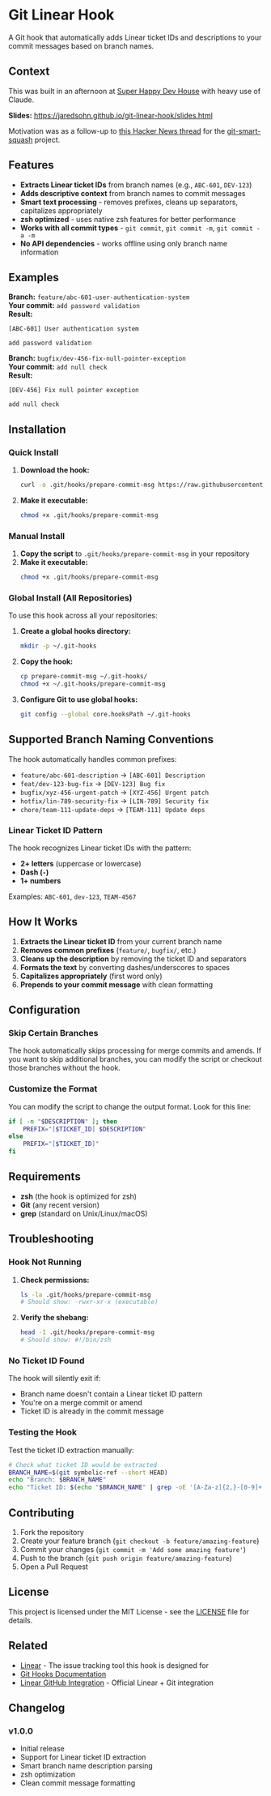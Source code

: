 # Git Linear Hook

A Git hook that automatically adds Linear ticket IDs and descriptions to your commit messages based on branch names.

## Context

This was built in an afternoon at [Super Happy Dev House](http://superhappydevhouse.org/) with heavy use of Claude.

**Slides:** https://jaredsohn.github.io/git-linear-hook/slides.html

Motivation was as a follow-up to [this Hacker News thread](https://news.ycombinator.com/item?id=44324457#44325200) for the [git-smart-squash](https://github.com/edverma/git-smart-squash) project.

## Features

- **Extracts Linear ticket IDs** from branch names (e.g., `ABC-601`, `DEV-123`)
- **Adds descriptive context** from branch names to commit messages
- **Smart text processing** - removes prefixes, cleans up separators, capitalizes appropriately
- **zsh optimized** - uses native zsh features for better performance
- **Works with all commit types** - `git commit`, `git commit -m`, `git commit -a -m`
- **No API dependencies** - works offline using only branch name information

## Examples

**Branch:** `feature/abc-601-user-authentication-system`  
**Your commit:** `add password validation`  
**Result:**
```
[ABC-601] User authentication system

add password validation
```

**Branch:** `bugfix/dev-456-fix-null-pointer-exception`  
**Your commit:** `add null check`  
**Result:**
```
[DEV-456] Fix null pointer exception

add null check
```

## Installation

### Quick Install

1. **Download the hook:**
   ```bash
   curl -o .git/hooks/prepare-commit-msg https://raw.githubusercontent.com/jaredsohn/git-linear-hook/main/prepare-commit-msg
   ```

2. **Make it executable:**
   ```bash
   chmod +x .git/hooks/prepare-commit-msg
   ```

### Manual Install

1. **Copy the script** to `.git/hooks/prepare-commit-msg` in your repository
2. **Make it executable:**
   ```bash
   chmod +x .git/hooks/prepare-commit-msg
   ```

### Global Install (All Repositories)

To use this hook across all your repositories:

1. **Create a global hooks directory:**
   ```bash
   mkdir -p ~/.git-hooks
   ```

2. **Copy the hook:**
   ```bash
   cp prepare-commit-msg ~/.git-hooks/
   chmod +x ~/.git-hooks/prepare-commit-msg
   ```

3. **Configure Git to use global hooks:**
   ```bash
   git config --global core.hooksPath ~/.git-hooks
   ```

## Supported Branch Naming Conventions

The hook automatically handles common prefixes:

- `feature/abc-601-description` → `[ABC-601] Description`
- `feat/dev-123-bug-fix` → `[DEV-123] Bug fix`
- `bugfix/xyz-456-urgent-patch` → `[XYZ-456] Urgent patch`
- `hotfix/lin-789-security-fix` → `[LIN-789] Security fix`
- `chore/team-111-update-deps` → `[TEAM-111] Update deps`

### Linear Ticket ID Pattern

The hook recognizes Linear ticket IDs with the pattern:
- **2+ letters** (uppercase or lowercase)
- **Dash (`-`)**
- **1+ numbers**

Examples: `ABC-601`, `dev-123`, `TEAM-4567`

## How It Works

1. **Extracts the Linear ticket ID** from your current branch name
2. **Removes common prefixes** (`feature/`, `bugfix/`, etc.)
3. **Cleans up the description** by removing the ticket ID and separators
4. **Formats the text** by converting dashes/underscores to spaces
5. **Capitalizes appropriately** (first word only)
6. **Prepends to your commit message** with clean formatting

## Configuration

### Skip Certain Branches

The hook automatically skips processing for merge commits and amends. If you want to skip additional branches, you can modify the script or checkout those branches without the hook.

### Customize the Format

You can modify the script to change the output format. Look for this line:

```bash
if [ -n "$DESCRIPTION" ]; then
    PREFIX="[$TICKET_ID] $DESCRIPTION"
else
    PREFIX="[$TICKET_ID]"
fi
```

## Requirements

- **zsh** (the hook is optimized for zsh)
- **Git** (any recent version)
- **grep** (standard on Unix/Linux/macOS)

## Troubleshooting

### Hook Not Running

1. **Check permissions:**
   ```bash
   ls -la .git/hooks/prepare-commit-msg
   # Should show: -rwxr-xr-x (executable)
   ```

2. **Verify the shebang:**
   ```bash
   head -1 .git/hooks/prepare-commit-msg
   # Should show: #!/bin/zsh
   ```

### No Ticket ID Found

The hook will silently exit if:
- Branch name doesn't contain a Linear ticket ID pattern
- You're on a merge commit or amend
- Ticket ID is already in the commit message

### Testing the Hook

Test the ticket ID extraction manually:
```bash
# Check what ticket ID would be extracted
BRANCH_NAME=$(git symbolic-ref --short HEAD)
echo "Branch: $BRANCH_NAME"
echo "Ticket ID: $(echo "$BRANCH_NAME" | grep -oE '[A-Za-z]{2,}-[0-9]+' | head -n1)"
```

## Contributing

1. Fork the repository
2. Create your feature branch (`git checkout -b feature/amazing-feature`)
3. Commit your changes (`git commit -m 'Add some amazing feature'`)
4. Push to the branch (`git push origin feature/amazing-feature`)
5. Open a Pull Request

## License

This project is licensed under the MIT License - see the [LICENSE](LICENSE) file for details.

## Related

- [Linear](https://linear.app) - The issue tracking tool this hook is designed for
- [Git Hooks Documentation](https://git-scm.com/book/en/v2/Customizing-Git-Git-Hooks)
- [Linear GitHub Integration](https://linear.app/docs/github) - Official Linear + Git integration

## Changelog

### v1.0.0
- Initial release
- Support for Linear ticket ID extraction
- Smart branch name description parsing
- zsh optimization
- Clean commit message formatting